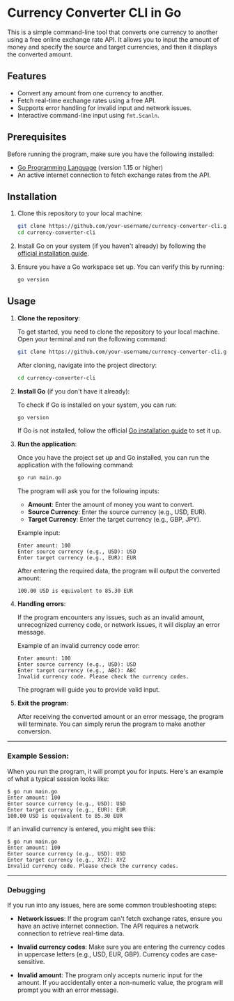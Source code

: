 # Currency Converter CLI in Go

This is a simple command-line tool that converts one currency to another using a free online exchange rate API. It allows you to input the amount of money and specify the source and target currencies, and then it displays the converted amount.

## Features

- Convert any amount from one currency to another.
- Fetch real-time exchange rates using a free API.
- Supports error handling for invalid input and network issues.
- Interactive command-line input using `fmt.Scanln`.

## Prerequisites

Before running the program, make sure you have the following installed:

- [Go Programming Language](https://golang.org/dl/) (version 1.15 or higher)
- An active internet connection to fetch exchange rates from the API.

## Installation

1. Clone this repository to your local machine:

    ```bash
    git clone https://github.com/your-username/currency-converter-cli.git
    cd currency-converter-cli
    ```

2. Install Go on your system (if you haven't already) by following the [official installation guide](https://golang.org/doc/install).

3. Ensure you have a Go workspace set up. You can verify this by running:

    ```bash
    go version
    ```


## Usage

1. **Clone the repository**:

   To get started, you need to clone the repository to your local machine. Open your terminal and run the following command:

   ```bash
   git clone https://github.com/your-username/currency-converter-cli.git
   ```

   After cloning, navigate into the project directory:

   ```bash
   cd currency-converter-cli
   ```

2. **Install Go** (if you don't have it already):

   To check if Go is installed on your system, you can run:

   ```bash
   go version
   ```

   If Go is not installed, follow the official [Go installation guide](https://golang.org/doc/install) to set it up.

3. **Run the application**:

   Once you have the project set up and Go installed, you can run the application with the following command:

   ```bash
   go run main.go
   ```

   The program will ask you for the following inputs:

   - **Amount**: Enter the amount of money you want to convert.
   - **Source Currency**: Enter the source currency (e.g., USD, EUR).
   - **Target Currency**: Enter the target currency (e.g., GBP, JPY).

   Example input:

   ```
   Enter amount: 100
   Enter source currency (e.g., USD): USD
   Enter target currency (e.g., EUR): EUR
   ```

   After entering the required data, the program will output the converted amount:

   ```
   100.00 USD is equivalent to 85.30 EUR
   ```

4. **Handling errors**:

   If the program encounters any issues, such as an invalid amount, unrecognized currency code, or network issues, it will display an error message.

   Example of an invalid currency code error:

   ```
   Enter amount: 100
   Enter source currency (e.g., USD): USD
   Enter target currency (e.g., ABC): ABC
   Invalid currency code. Please check the currency codes.
   ```

   The program will guide you to provide valid input.

5. **Exit the program**:

   After receiving the converted amount or an error message, the program will terminate. You can simply rerun the program to make another conversion.

---

### Example Session:

When you run the program, it will prompt you for inputs. Here's an example of what a typical session looks like:

```
$ go run main.go
Enter amount: 100
Enter source currency (e.g., USD): USD
Enter target currency (e.g., EUR): EUR
100.00 USD is equivalent to 85.30 EUR
```

If an invalid currency is entered, you might see this:

```
$ go run main.go
Enter amount: 100
Enter source currency (e.g., USD): USD
Enter target currency (e.g., XYZ): XYZ
Invalid currency code. Please check the currency codes.
```

---

### Debugging

If you run into any issues, here are some common troubleshooting steps:

- **Network issues**: If the program can't fetch exchange rates, ensure you have an active internet connection. The API requires a network connection to retrieve real-time data.
  
- **Invalid currency codes**: Make sure you are entering the currency codes in uppercase letters (e.g., USD, EUR, GBP). Currency codes are case-sensitive.

- **Invalid amount**: The program only accepts numeric input for the amount. If you accidentally enter a non-numeric value, the program will prompt you with an error message.


